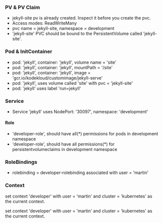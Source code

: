 ### PV & PV Claim
- jekyll-site pv is already created. Inspect it before you create the pvc.
- Access modes: ReadWriteMany
- pvc name = jekyll-site, namespace = development
- 'jekyll-site' PVC should be bound to the PersistentVolume called 'jekyll-site'.

### Pod & InitContainer
- pod: 'jekyll', container: 'jekyll', volume name = 'site'
- pod: 'jekyll', container: 'jekyll', mountPath = '/site'
- pod: 'jekyll', container: 'jekyll', image = 'gcr.io/kodekloud/customimage/jekyll-serve'
- pod: 'jekyll', uses volume called 'site' with pvc = 'jekyll-site'
- pod: 'jekyll' uses label 'run=jekyll'

### Service
- Service 'jekyll' uses NodePort: '30097', namespace: 'development'


#### Role
- 'developer-role', should have all(*) permissions for pods in development namespace
- 'developer-role', should have all permissions(*) for persistentvolumeclaims in development namespace

### RoleBindings
- rolebinding = developer-rolebinding associated with user = 'martin'

### Context
set context 'developer' with user = 'martin' and cluster = 'kubernetes' as the current context.

set context 'developer' with user = 'martin' and cluster = 'kubernetes' as the current context.








